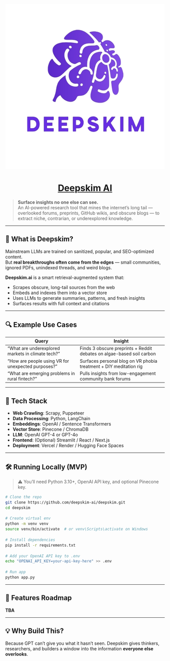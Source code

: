 <div align="center">
  <picture>
    <!-- <source srcset="https://raw.githubusercontent.com/deepskim-ai/.github/refs/heads/main/profile/images/deepskim_transparent_logo.png" media="(prefers-color-scheme: dark)"/> -->
    <img src="https://raw.githubusercontent.com/deepskim-ai/.github/refs/heads/main/profile/images/deepskim_transparent_logo.png" alt="Deepskim Logo" height=520 width=800 />
  </picture>

  <h1>
    <a href="https://github.com/deepskim-ai">
      Deepskim AI
    </a>
  </h1>
</div>

> **Surface insights no one else can see.**  
> An AI-powered research tool that mines the internet’s long tail — overlooked forums, preprints, GitHub wikis, and obscure blogs — to extract niche, contrarian, or underexplored knowledge.

---

## 🧠 What is Deepskim?

Mainstream LLMs are trained on sanitized, popular, and SEO-optimized content.  
But **real breakthroughs often come from the edges** — small communities, ignored PDFs, unindexed threads, and weird blogs.

**Deepskim.ai** is a smart retrieval-augmented system that:
- Scrapes obscure, long-tail sources from the web
- Embeds and indexes them into a vector store
- Uses LLMs to generate summaries, patterns, and fresh insights
- Surfaces results with full context and citations

---

## 🔍 Example Use Cases

| Query | Insight |
|-------|---------|
| “What are underexplored markets in climate tech?” | Finds 3 obscure preprints + Reddit debates on algae-based soil carbon |
| “How are people using VR for unexpected purposes?” | Surfaces personal blog on VR phobia treatment + DIY meditation rig |
| “What are emerging problems in rural fintech?” | Pulls insights from low-engagement community bank forums |

---

## 🧰 Tech Stack

- **Web Crawling**: Scrapy, Puppeteer
- **Data Processing**: Python, LangChain
- **Embeddings**: OpenAI / Sentence Transformers
- **Vector Store**: Pinecone / ChromaDB
- **LLM**: OpenAI GPT-4 or GPT-4o
- **Frontend**: (Optional) Streamlit / React / Next.js
- **Deployment**: Vercel / Render / Hugging Face Spaces

---

## 🛠️ Running Locally (MVP)

> ⚠️ You’ll need Python 3.10+, OpenAI API key, and optional Pinecone key.

```bash
# Clone the repo
git clone https://github.com/deepskim-ai/deepskim.git
cd deepskim

# Create virtual env
python -m venv venv
source venv/bin/activate  # or venv\Scripts\activate on Windows

# Install dependencies
pip install -r requirements.txt

# Add your OpenAI API key to .env
echo "OPENAI_API_KEY=your-api-key-here" >> .env

# Run app
python app.py
```

---

## 🚧 Features Roadmap

**TBA**

---

## 💡 Why Build This?

Because GPT can’t give you what it hasn’t seen.
Deepskim gives thinkers, researchers, and builders a window into the information **everyone else overlooks**.



